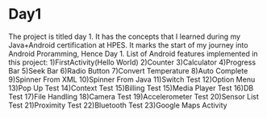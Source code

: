 # Day1
The project is titled day 1. It has the concepts that I learned during my Java+Android certification at HPES. It marks the start of my journey into Android Proramming, Hence Day 1.
List of Android features implemented in this project:
  1)FirstActivity(Hello World)
  2)Counter
  3)Calculator
  4)Progress Bar
  5)Seek Bar
  6)Radio Button
  7)Convert Temperature
  8)Auto Complete
  9)Spinner From XML
  10)Spinner From Java
  11)Switch Test
  12)Option Menu
  13)Pop Up Test
  14)Context Test
  15)Billing Test
  15)Media Player Test
  16)DB Test
  17)File Handling
  18)Camera Test
  19)Accelerometer Test
  20)Sensor List Test
  21)Proximity Test
  22)Bluetooth Test
  23)Google Maps Activity
